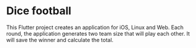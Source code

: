 # Dice football

This Flutter project creates an application for iOS, Linux and Web. Each round, the application generates two team size that will play each other. It will save the winner and calculate the total.